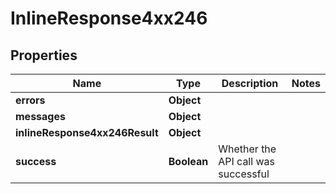 # InlineResponse4xx246

## Properties
Name | Type | Description | Notes
------------ | ------------- | ------------- | -------------
**errors** | **Object** |  | 
**messages** | **Object** |  | 
**inlineResponse4xx246Result** | **Object** |  | 
**success** | **Boolean** | Whether the API call was successful | 
